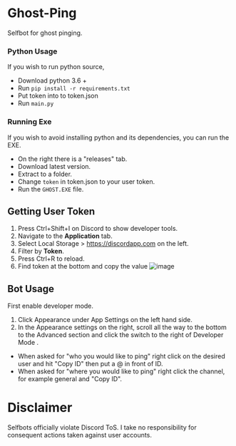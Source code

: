 # Ghost-Ping
Selfbot for ghost pinging.
### Python Usage
If you wish to run python source, 
- Download python 3.6 + 
- Run `pip install -r requirements.txt`
- Put token into to token.json
- Run `main.py`
### Running Exe 
If you wish to avoid installing python and its dependencies, you can run the EXE. 
- On the right there is a "releases" tab.
- Download latest version.
- Extract to a folder. 
- Change `token` in token.json to your user token. 
- Run the `GHOST.EXE` file. 
## Getting User Token 
1. Press Ctrl+Shift+I on Discord to show developer tools.
2. Navigate to the **Application** tab.
3. Select Local Storage > https://discordapp.com on the left.
4. Filter by **Token**.
5. Press Ctrl+R to reload.
6. Find token at the bottom and copy the value
![image](https://camo.githubusercontent.com/cadf3467f8b9da2c41c370a4e12860b06ca61925f3b9f673ef4573e8c7509ac0/68747470733a2f2f692e696d6775722e636f6d2f6a68674f554c702e676966) 
## Bot Usage
First enable developer mode. 
1. Click Appearance under App Settings on the left hand side.
2. In the Appearance settings on the right, scroll all the way to the bottom to the Advanced section and click the switch to the right of Developer Mode .
- When asked for "who you would like to ping" right click on the desired user and hit "Copy ID" then put a @ in front of ID. 
- When asked for "where you would like to ping" right click the channel, for example general and "Copy ID".
# Disclaimer
Selfbots officially violate Discord ToS. I take no responsibility for consequent actions taken against user accounts.
